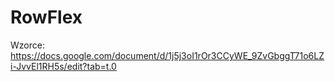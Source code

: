 # RowFlex
Wzorce:
https://docs.google.com/document/d/1j5j3oI1rOr3CCyWE_9ZvGbggT71o6LZi-JvvEl1RH5s/edit?tab=t.0
